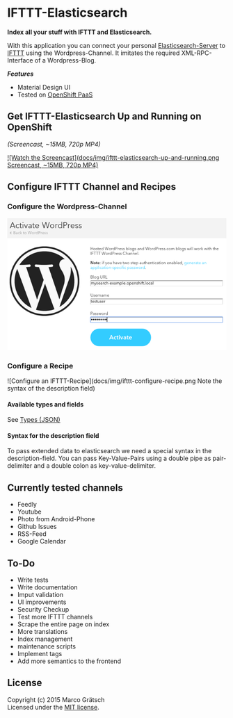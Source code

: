 # IFTTT-Elasticsearch

**Index all your stuff with IFTTT and Elasticsearch.**

With this application you can connect your personal [Elasticsearch-Server](https://www.elastic.co) to [IFTTT](https://ifttt.com) using the Wordpress-Channel. It imitates the required XML-RPC-Interface of a Wordpress-Blog. 

**_Features_**

* Material Design UI
* Tested on [OpenShift PaaS](https://openshift.redhat.com)


## Get IFTTT-Elasticsearch Up and Running on OpenShift

_(Screencast, ~15MB, 720p MP4)_

[![Watch the Screencast](docs/img/ifttt-elasticsearch-up-and-running.png Screencast, ~15MB, 720p MP4)](https://drive.google.com/file/d/0B1yD32e7QT2PM0FpaHFFSUdWcFU/view?usp=sharing)



## Configure IFTTT Channel and Recipes

### Configure the Wordpress-Channel

![Configure the IFTTT-Wordpress-Channel](docs/img/ifttt-configure-channel.png)


### Configure a Recipe

![Configure an IFTTT-Recipe](docs/img/ifttt-configure-recipe.png Note the syntax of the description field)

#### Available types and fields

See [Types (JSON)](https://github.com/magdev/ifttt-elasticsearch/blob/dev/config/elasticsearch/types.json)

#### Syntax for the description field

To pass extended data to elasticsearch we need a special syntax in the description-field. You can pass Key-Value-Pairs using a double pipe as pair-delimiter and a double colon as key-value-delimiter.


## Currently tested channels

* Feedly
* Youtube
* Photo from Android-Phone
* Github Issues
* RSS-Feed
* Google Calendar


## To-Do

* Write tests
* Write documentation
* Imput validation
* UI improvements
* Security Checkup
* Test more IFTTT channels
* Scrape the entire page on index
* More translations
* Index management
* maintenance scripts
* Implement tags
* Add more semantics to the frontend


## License

Copyright (c) 2015 Marco Grätsch  
Licensed under the [MIT license](LICENSE.md).
